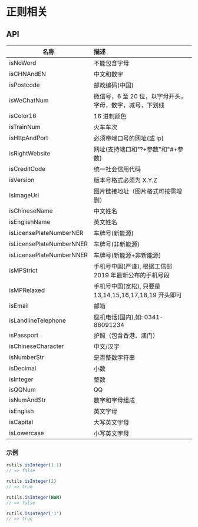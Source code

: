 # 正则相关

## API

| 名称                     | 描述                                                     |
| ------------------------ | :------------------------------------------------------- |
| isNoWord                 | 不能包含字母                                             |
| isCHNAndEN               | 中文和数字                                               |
| isPostcode               | 邮政编码(中国)                                           |
| isWeChatNum              | 微信号，6 至 20 位，以字母开头，字母，数字，减号，下划线 |
| isColor16                | 16 进制颜色                                              |
| isTrainNum               | 火车车次                                                 |
| isHttpAndPort            | 必须带端口号的网址(或 ip)                                |
| isRightWebsite           | 网址(支持端口和"?+参数"和"#+参数)                        |
| isCreditCode             | 统一社会信用代码                                         |
| isVersion                | 版本号格式必须为 X.Y.Z                                   |
| isImageUrl               | 图片链接地址（图片格式可按需增删）                       |
| isChineseName            | 中文姓名                                                 |
| isEnglishName            | 英文姓名                                                 |
| isLicensePlateNumberNER  | 车牌号(新能源)                                           |
| isLicensePlateNumberNNER | 车牌号(非新能源)                                         |
| isLicensePlateNumberNNER | 车牌号(新能源+非新能源)                                  |
| isMPStrict               | 手机号中国(严谨), 根据工信部 2019 年最新公布的手机号段   |
| isMPRelaxed              | 手机号中国(宽松), 只要是 13,14,15,16,17,18,19 开头即可   |
| isEmail                  | 邮箱                                                     |
| isLandlineTelephone      | 座机电话(国内),如: 0341-86091234                         |
| isPassport               | 护照（包含香港、澳门）                                   |
| isChineseCharacter       | 中文/汉字                                                |
| isNumberStr              | 是否整数字符串                                           |
| isDecimal                | 小数                                                     |
| isInteger                | 整数                                                     |
| isQQNum                  | QQ                                                       |
| isNumAndStr              | 数字和字母组成                                           |
| isEnglish                | 英文字母                                                 |
| isCapital                | 大写英文字母                                             |
| isLowercase              | 小写英文字母                                             |

### 示例

```javascript
rutils.isInteger(1.1)
// => false

rutils.isInteger(2)
// => true

rutils.isInteger(NaN)
// => false

rutils.isInteger('1')
// => true
```
